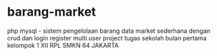 # barang-market
php mysql - sistem pengelolaan barang data market sederhana dengan crud dan login register multi user
project tugas sekolah bulan pertama kelompok 1 XII RPL SMKN 64 JAKARTA
